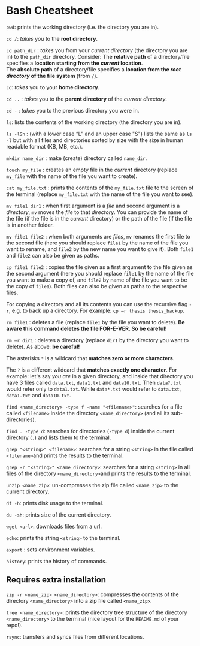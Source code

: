 # Bash Cheatsheet

`pwd`: prints the working directory (i.e. the directory you are in).

`cd /`: *takes* you to the **root directory**.

`cd path_dir` : *takes* you from your *current directory* (the directory you are in) to the `path_dir` directory. Consider:
    The **relative path** of a directory/file specifies a **location starting from the *current* location**.  
    The **absolute path** of a directory/file specifies a **location from the *root directory* of the file system** (from `/`).

`cd`: *takes* you to your **home directory**.

`cd ..` : *takes* you to the **parent directory** of the *current directory*.

`cd -` : *takes* you to the previous directory you were in. 

`ls`: lists the contents of the working directory (the directory you are in).

`ls -lSh` : (with a lower case “L” and an upper case "S") lists the same as `ls -l` but with all files and directories sorted by size with the size in human readable format (KB, MB, etc.).

`mkdir name_dir` : make (create) directory called `name_dir`. 

`touch my_file` : creates an empty file in the *current* directory (replace `my_file` with the name of the file you want to create).

`cat my_file.txt` : prints the contents of the `my_file.txt` file to the screen of the terminal (replace `my_file.txt` with the name of the file you want to see). 

`mv file1 dir1` : when first argument is a *file* and second argument is a *directory*, `mv` moves the *file* to that *directory*. You can provide the name of the file (if the file is in the *current* directory) or the path of the file (if the file is in another folder.

`mv file1 file2` : when both arguments are *files*, `mv` renames the first file to the second file (here you should replace `file1` by the name of the file you want to rename, and `file2` by the new name you want to give it). Both `file1` and `file2` can also be given as paths. 

`cp file1 file2` : copies the file given as a first argument to the file given as the second argument (here you should replace `file1` by the name of the file you want to make a copy of, and `file2` by name of the file you want to be the copy of `file1`). Both files can also be given as paths to the respective files.

For copying a directory and all its contents you can use the recursive flag `-r`, e.g. to back up a directory. For example: `cp –r thesis thesis_backup`.

`rm file1` : deletes a file (replace `file1` by the file you want to delete). **Be aware this command deletes the file FOR-E-VER. So be careful!**

`rm –r dir1` : deletes a directory (replace `dir1` by the directory you want to delete). As above: **be careful!**

The asterisks `*` is a wildcard that **matches zero or more characters**. 
    
The `?` is a different wildcard that **matches exactly one character**. For example: let's say *you are* in a given directory, and inside that directory you have 3 files called `data.txt`, `data1.txt` and `data10.txt`. Then `data?.txt` would refer only to `data1.txt`. While `data*.txt` would refer to `data.txt`, `data1.txt` and `data10.txt`.

`find <name_directory> -type f -name "<filename>"`: searches for a file called `<filename>` inside the directory `<name_directory>` (and all its sub-directories).  

`find . -type d`: searches for directories (`-type d`) inside the current directory (`.`) and lists them to the terminal.

`grep "<string>" <filename>`: searches for a string `<string>` in the file called `<filename>`and prints the results to the terminal.

`grep -r "<string>" <name_directory>`: searches for a string `<string>` in all files of the directory `<name_directory>`and prints the results to the terminal.

`unzip <name_zip>`: un-compresses the zip file called `<name_zip>` to the current directory.

`df -h`: prints disk usage to the terminal.

`du -sh`: prints size of the current directory.

`wget <url>`: downloads files from a url.

`echo`: prints the string `<string>` to the terminal.

`export` : sets environment variables.

`history`: prints the history of commands.


## Requires extra installation

`zip -r <name_zip> <name_directory>`: compresses the contents of the directory `<name_directory>` into a zip file called `<name_zip>`.

`tree <name_directory>`: prints the directory tree structure of the directory `<name_directory>` to the terminal (nice layout for the `README.md` of your repo!).

`rsync`:  transfers and syncs files from different locations.